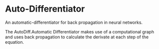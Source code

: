 # Auto-Differentiator
An automatic-differentiator for back propagation in neural networks.

The AutoDiff.Automatic Differentiator makes use of a computational graph and uses back propagation to calculate the derivate at each step of the equation. 


